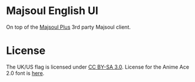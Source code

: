 # Majsoul English UI

On top of the [Majsoul Plus](https://github.com/MajsoulPlus/majsoul-plus) 3rd party Majsoul client.

# License

The UK/US flag is licensed under [CC BY-SA 3.0](https://creativecommons.org/licenses/by-sa/3.0/deed.en).
License for the Anime Ace 2.0 font is [here](http://www.blambot.com/font_animeace2.shtml).
